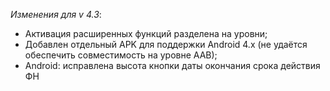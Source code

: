 _Изменения для v 4.3_:
- Активация расширенных функций разделена на уровни;
- Добавлен отдельный APK для поддержки Android 4.x (не удаётся обеспечить совместимость на уровне AAB);
- Android: исправлена высота кнопки даты окончания срока действия ФН
